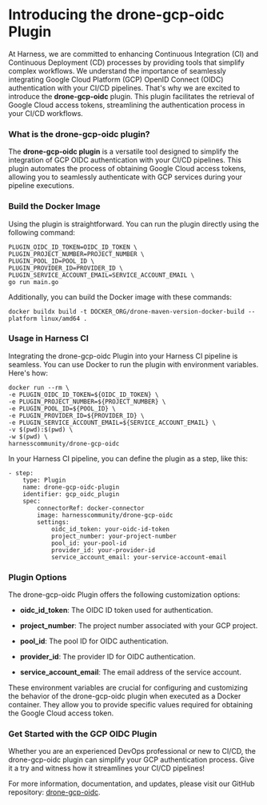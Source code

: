 # Introducing the drone-gcp-oidc Plugin

At Harness, we are committed to enhancing Continuous Integration (CI) and Continuous Deployment (CD) processes by providing tools that simplify complex workflows. We understand the importance of seamlessly integrating Google Cloud Platform (GCP) OpenID Connect (OIDC) authentication with your CI/CD pipelines. That's why we are excited to introduce the **drone-gcp-oidc** plugin. This plugin facilitates the retrieval of Google Cloud access tokens, streamlining the authentication process in your CI/CD workflows.

### What is the drone-gcp-oidc plugin?

The **drone-gcp-oidc plugin** is a versatile tool designed to simplify the integration of GCP OIDC authentication with your CI/CD pipelines. This plugin automates the process of obtaining Google Cloud access tokens, allowing you to seamlessly authenticate with GCP services during your pipeline executions.

### Build the Docker Image

Using the plugin is straightforward. You can run the plugin directly using the following command:

    PLUGIN_OIDC_ID_TOKEN=OIDC_ID_TOKEN \
    PLUGIN_PROJECT_NUMBER=PROJECT_NUMBER \
    PLUGIN_POOL_ID=POOL_ID \
    PLUGIN_PROVIDER_ID=PROVIDER_ID \
    PLUGIN_SERVICE_ACCOUNT_EMAIL=SERVICE_ACCOUNT_EMAIL \
    go run main.go

Additionally, you can build the Docker image with these commands:

    docker buildx build -t DOCKER_ORG/drone-maven-version-docker-build --platform linux/amd64 .

### Usage in Harness CI

Integrating the drone-gcp-oidc Plugin into your Harness CI pipeline is seamless. You can use Docker to run the plugin with environment variables. Here's how:

    docker run --rm \
    -e PLUGIN_OIDC_ID_TOKEN=${OIDC_ID_TOKEN} \
    -e PLUGIN_PROJECT_NUMBER=${PROJECT_NUMBER} \
    -e PLUGIN_POOL_ID=${POOL_ID} \
    -e PLUGIN_PROVIDER_ID=${PROVIDER_ID} \
    -e PLUGIN_SERVICE_ACCOUNT_EMAIL=${SERVICE_ACCOUNT_EMAIL} \
    -v $(pwd):$(pwd) \
    -w $(pwd) \
    harnesscommunity/drone-gcp-oidc

In your Harness CI pipeline, you can define the plugin as a step, like this:

    - step:
        type: Plugin
        name: drone-gcp-oidc-plugin
        identifier: gcp_oidc_plugin
        spec:
            connectorRef: docker-connector
            image: harnesscommunity/drone-gcp-oidc
            settings:
                oidc_id_token: your-oidc-id-token
                project_number: your-project-number
                pool_id: your-pool-id
                provider_id: your-provider-id
                service_account_email: your-service-account-email

### Plugin Options

The drone-gcp-oidc Plugin offers the following customization options:

- **oidc_id_token**: The OIDC ID token used for authentication.

- **project_number**: The project number associated with your GCP project.

- **pool_id**: The pool ID for OIDC authentication.

- **provider_id**: The provider ID for OIDC authentication.

- **service_account_email**: The email address of the service account.

These environment variables are crucial for configuring and customizing the behavior of the drone-gcp-oidc plugin when executed as a Docker container. They allow you to provide specific values required for obtaining the Google Cloud access token.

### Get Started with the GCP OIDC Plugin

Whether you are an experienced DevOps professional or new to CI/CD, the drone-gcp-oidc plugin can simplify your GCP authentication process. Give it a try and witness how it streamlines your CI/CD pipelines!

For more information, documentation, and updates, please visit our GitHub repository: [drone-gcp-oidc](https://github.com/harness-community/drone-gcp-oidc).
